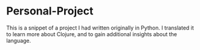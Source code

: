 # Personal-Project
This is a snippet of a project I had written originally in Python. I translated it to learn more about Clojure, and to gain additional insights about the language.
